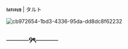 𝖙𝖆𝖗𝖈𝖔𝖝𝖞 | タルト


![cb972654-1bd3-4336-95da-dd8dc8f62232](https://github.com/user-attachments/assets/0a49e569-0755-4f93-8820-7aa01425f480)

────୨ৎ────
-
